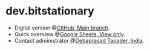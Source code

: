 # dev.bitstationary
+ Digital version @[GitHub, Main branch](https://github.com/openroot/dev.bitstationary/tree/main).
+ Quick overview @[Google Sheets, View only](https://docs.google.com/spreadsheets/d/1YBQr57ieDvFy2f1ntgqQHcu-QW1NnECDNRtexS8n7S0).
+ Contact administrator @[Debaprasad Tapader, India](https://github.com/openroot).